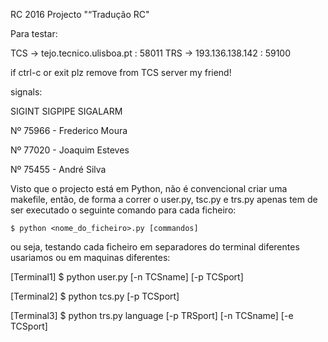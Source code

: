 RC 2016
Projecto "“Tradução RC"

Para testar:

TCS -> tejo.tecnico.ulisboa.pt : 58011
TRS -> 193.136.138.142 : 59100

if ctrl-c or exit plz remove from TCS server my friend!

signals: 

SIGINT
SIGPIPE
SIGALARM

Nº 75966 - Frederico Moura

Nº 77020 - Joaquim Esteves

Nº 75455 - André Silva

Visto que o projecto está em Python, não é convencional criar uma makefile, então, de forma a correr o user.py, tsc.py e trs.py apenas tem de ser executado o seguinte comando para cada ficheiro:

```shell
$ python <nome_do_ficheiro>.py [commandos]
```

ou seja, testando cada ficheiro em separadores do terminal diferentes usariamos ou em maquinas diferentes:

[Terminal1] $ python user.py [-n TCSname] [-p TCSport]

[Terminal2] $ python tcs.py [-p TCSport]

[Terminal3] $ python trs.py language [-p TRSport] [-n TCSname] [-e TCSport]
